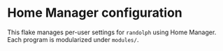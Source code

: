 # Home Manager configuration

This flake manages per-user settings for `randolph` using Home Manager.
Each program is modularized under `modules/`.


